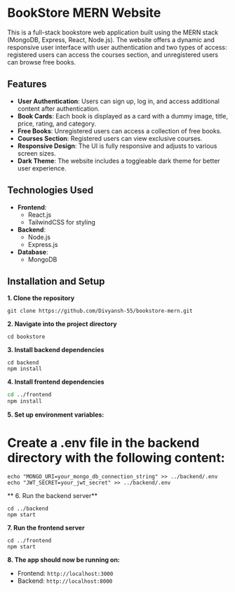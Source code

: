 # BookStore MERN Website <br>

This is a full-stack bookstore web application built using the MERN stack (MongoDB, Express, React, Node.js). The website offers a dynamic and responsive user interface with user authentication and two types of access: registered users can access the courses section, and unregistered users can browse free books. <br>

## Features <br>

- **User Authentication**: Users can sign up, log in, and access additional content after authentication. <br>
- **Book Cards**: Each book is displayed as a card with a dummy image, title, price, rating, and category. <br>
- **Free Books**: Unregistered users can access a collection of free books. <br>
- **Courses Section**: Registered users can view exclusive courses. <br>
- **Responsive Design**: The UI is fully responsive and adjusts to various screen sizes. <br>
- **Dark Theme**: The website includes a toggleable dark theme for better user experience. <br>

## Technologies Used <br>

- **Frontend**: <br>
  - React.js <br>
  - TailwindCSS for styling <br>
- **Backend**: <br>
  - Node.js <br>
  - Express.js <br>
- **Database**: <br>
  - MongoDB <br>

## Installation and Setup <br>

 **1. Clone the repository**
```
git clone https://github.com/Divyansh-55/bookstore-mern.git
```

**2. Navigate into the project directory**
```
cd bookstore
```

**3. Install backend dependencies**
```
cd backend
npm install
```

**4. Install frontend dependencies**
```bash
cd ../frontend
npm install
```

**5. Set up environment variables:**
# Create a .env file in the backend directory with the following content:
```
echo "MONGO_URI=your_mongo_db_connection_string" >> ../backend/.env
echo "JWT_SECRET=your_jwt_secret" >> ../backend/.env
```

** 6. Run the backend server**
```
cd ../backend
npm start
```

**7. Run the frontend server**
```
cd ../frontend
npm start
```

**8. The app should now be running on:**

 - Frontend:
 ``` http://localhost:3000 ```
 - Backend:
 ``` http://localhost:8000 ```
